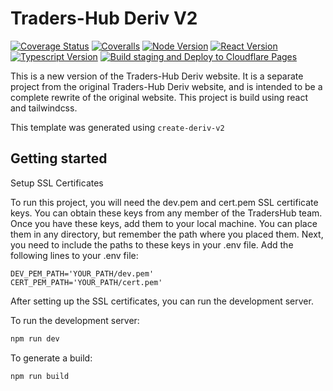 # Traders-Hub Deriv V2

[![Coverage Status](https://coveralls.io/repos/github/deriv-com/traders-hub/badge.svg?branch=main)](https://coveralls.io/github/deriv-com/traders-hub?branch=main)
[![Coveralls](https://github.com/deriv-com/traders-hub/actions/workflows/coveralls.yml/badge.svg)](https://github.com/deriv-com/traders-hub/actions/workflows/coveralls.yml)
[![Node Version](https://img.shields.io/badge/node-v18.16.0-green)](https://nodejs.org)
[![React Version](https://img.shields.io/badge/react-v18.2.0-blue)](https://reactjs.org)
[![Typescript Version](https://img.shields.io/badge/typescript-v5.2.2-blue)](https://www.typescriptlang.org)
[![Build staging and Deploy to Cloudflare Pages](https://github.com/deriv-com/traders-hub/actions/workflows/build-and-deploy-staging.yml/badge.svg)](https://github.com/deriv-com/traders-hub/actions/workflows/build-and-deploy-staging.yml)

This is a new version of the Traders-Hub Deriv website. It is a separate project from the original Traders-Hub Deriv website, and is intended to be a complete rewrite of the original website. This project is build using react and tailwindcss.

This template was generated using `create-deriv-v2`

## Getting started

Setup SSL Certificates

To run this project, you will need the dev.pem and cert.pem SSL certificate keys. You can obtain these keys from any member of the TradersHub team.
Once you have these keys, add them to your local machine. You can place them in any directory, but remember the path where you placed them.
Next, you need to include the paths to these keys in your .env file. Add the following lines to your .env file:

```
DEV_PEM_PATH='YOUR_PATH/dev.pem'
CERT_PEM_PATH='YOUR_PATH/cert.pem'
```

After setting up the SSL certificates, you can run the development server.

To run the development server:

```bash
npm run dev
```

To generate a build:

```bash
npm run build
```
